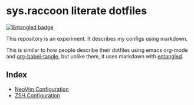 # sys.raccoon literate dotfiles

[![Entangled badge](https://img.shields.io/badge/entangled-Use%20the%20source!-%2300aeff)](https://entangled.github.io/)

This repository is an experiment. It describes my configs using markdown.

This is similar to how people describe their dotfiles using emacs org-mode and
[org-babel-tangle](https://orgmode.org/manual/Extracting-Source-Code.html), but unlike them, it uses
markdown with [entangled](https://entangled.github.io/).

## Index

- [NeoVim Configuration](notes/nvim.md)
- [ZSH Configuration](notes/zsh.md)
